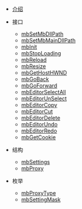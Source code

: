* [介绍](/introduction.md)

* 接口

  * [mbSetMbDllPath](/function/mbSetMbDllPath.md)
  * [mbSetMbMainDllPath](/function/mbSetMbMainDllPath.md)
  * [mbInit](/function/mbInit.md)
  * [mbStopLoading](/function/mbStopLoading.md)
  * [mbReload](/function/mbReload.md)
  * [mbResize](/function/mbResize.md)
  * [mbGetHostHWND](/function/mbGetHostHWND.md)
  * [mbGoBack](/function/mbGoBack.md)
  * [mbGoForward](/function/mbGoForward.md)
  * [mbEditorSelectAll](/function/mbEditorSelectAll.md)
  * [mbEditorUnSelect](/function/mbEditorUnSelect.md)
  * [mbEditorCopy](/function/mbEditorCopy.md)
  * [mbEditorCut](/function/mbEditorCut.md)
  * [mbEditorDelete](/function/mbEditorDelete.md)
  * [mbEditorUndo](/function/mbEditorUndo.md)
  * [mbEditorRedo](/function/mbEditorRedo.md)
  * [mbGetCookie](/function/mbGetCookie.md)

* 结构

  * [mbSettings](/struct/mbSettings.md)
  * [mbProxy](/struct/mbProxy.md)

* 枚举

  * [mbProxyType](/enum/mbProxyType.md)
  * [mbSettingMask](/enum/mbSettingMask.md)
